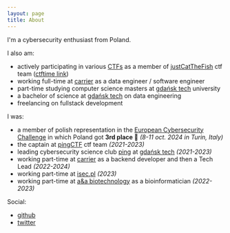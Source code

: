 ```yaml
---
layout: page
title: About
---
```


I'm a cybersecurity enthusiast from Poland.

I also am:
- actively participating in various [CTFs](https://ctftime.org/event/list/upcoming) as a member of [justCatTheFish](https://justcatthefish.team/) ctf team ([ctftime link](https://ctftime.org/team/33893))
- working full-time at [carrier](https://www.carrier.com/commercial/pl/pl/) as a data engineer / software engineer
- part-time studying computer science masters at [gdańsk tech](https://pg.edu.pl/) university
- a bachelor of science at [gdańsk tech](https://pg.edu.pl/) on data engineering
- freelancing on fullstack development

I was:
- a member of polish representation in the [European Cybersecurity Challenge](https://ecsc.eu/past-editions) in which Poland got **3rd place 🥉** *(8-11 oct. 2024 in Turin, Italy)*
- the captain at [pingCTF](https://ctftime.org/team/147266) ctf team *(2021-2023)*
- leading cybersecurity science club [ping](https://knping.pl/) at [gdańsk tech](https://pg.edu.pl/) *(2021-2023)*
- working part-time at [carrier](https://www.carrier.com/commercial/pl/pl/) as a backend developer and then a Tech Lead *(2022-2024)*
- working part-time at [isec.pl](http://isec.pl/) *(2023)*
- working part-time at [a&a biotechnology](https://www.aabiot.com/) as a bioinformatician *(2022-2023)*

Social:
- [github](https://github.com/tomek7667)
- [twitter](https://twitter.com/_tomek7667)
